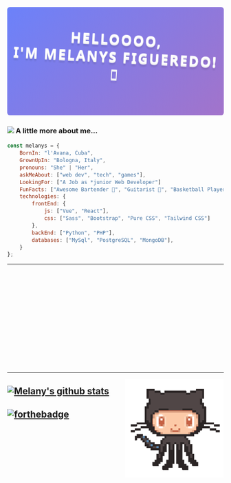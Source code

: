 <svg fill="none" viewBox="0 0 800 400" width="800" height="400" xmlns="http://www.w3.org/2000/svg">
	<foreignObject width="100%" height="100%">
		<div xmlns="http://www.w3.org/1999/xhtml">
			<style>
				@keyframes rotate {
					0% {
						transform: rotate(3deg);
					}
					100% {
						transform: rotate(-3deg);
					}
				}
				@keyframes gradientBackground {
					0% {
						background-position: 0% 50%;
					}
					50% {
						background-position: 100% 50%;
					}
					100% {
						background-position: 0% 50%;
					}
				}
				@keyframes fadeIn {
					0% {
						opacity: 0;
					}
					66% {
						opacity: 0;
					}
					100% {
						opacity: 1;
					}
				}
				.container {
					font-family:
						system-ui,
						-apple-system,
						'Segoe UI',
						Roboto,
						Helvetica,
						Arial,
						sans-serif,
						'Apple Color Emoji',
						'Segoe UI Emoji';
					display: flex;
					flex-direction: column;
					align-items: center;
					justify-content: center;
					margin: 0;
					width: 100%;
					height: 400px;
					background: linear-gradient(-45deg, #fc5c7d, #6a82fb, #05dfd7);
					background-size: 600% 400%;
					animation: gradientBackground 10s ease infinite;
					border-radius: 10px;
					color: white;
					text-align: center;
				}
				h1 {
					font-size: 50px;
					line-height: 1.3;
					letter-spacing: 5px;
					text-transform: uppercase;
					text-shadow:
						0 1px 0 #efefef,
						0 2px 0 #efefef,
						0 3px 0 #efefef,
						0 4px 0 #efefef,
						0 12px 5px rgba(0, 0, 0, 0.1);
					animation: rotate ease-in-out 1s infinite alternate;
				}
				p {
					font-size: 20px;
					text-shadow: 0 1px 0 #efefef;
					animation: 5s ease 0s normal forwards 1 fadeIn;
				}
			</style>
			<div class="container">
				<h1>Helloooo, <br/>I'm Melanys Figueredo! 👋</h1>
                <p>A Front-End Developer &amp; AI Enthusiast</p>
			</div>
		</div>
	</foreignObject>
</svg>

### <img src="https://media.giphy.com/media/VgCDAzcKvsR6OM0uWg/giphy.gif" width="50"> A little more about me...  

```javascript
const melanys = {
    BornIn: "l'Avana, Cuba",
    GrownUpIn: "Bologna, Italy",
    pronouns: "She" | "Her",
    askMeAbout: ["web dev", "tech", "games"],
    LookingFor: ["A Job as *junior Web Developer"]
    FunFacts: ["Awesome Bartender 🍹", "Guitarist 🎸", "Basketball Player 🏀"],
    technologies: {
        frontEnd: {
            js: ["Vue", "React"],
            css: ["Sass", "Bootstrap", "Pure CSS", "Tailwind CSS"]
        },
        backEnd: ["Python", "PHP"],
        databases: ["MySql", "PostgreSQL", "MongoDB"],
    }
};
```
---
<img src="https://media.giphy.com/media/LnQjpWaON8nhr21vNW/giphy.gif" width="60"> <em><b>I love connecting with different people</b> so if you want to say <b>hi, I'll be happy to meet you more!</b> :)</em>

<p align="center">
  <a href="mailto:melanyss@pm.me" target="_blank">
    <img src="https://img.shields.io/badge/Email-melanyss@pm.me-blueviolet" alt="Email" height="auto" width="auto">
  </a>
  <a href="https://twitter.com/MelanysFT" target="_blank">
    <img src="https://img.shields.io/badge/Twitter-MelanysFT-9cf" alt="Melany's Twitter Profile" height="auto" width="auto">
  </a>
  <a href="https://codepen.io/melanys/" target="_blank">
    <img src="https://img.shields.io/badge/Codepen-melanys-brown" alt="Melany's Codepen Profile" height="auto" width="auto">
  </a>
  <a href="https://www.linkedin.com/in/melanysft/" target="_blank">
    <img src="https://img.shields.io/badge/LinkedIn-melanysft-blue" alt="Melanys's Linkedin Profile" height="auto" width="auto">
  </a>
  <a href="https://www.freecodecamp.org/melanys" target="_blank">
    <img src="https://img.shields.io/badge/FreeCodeCamp-melanys-important" alt="Melany's FreeCodeCamp Profile" height="auto" width="auto">
  </a>
  ## ![Visitor count](https://visitor-badge.laobi.icu/badge?page_id=melanyss.melanyss)<img src="https://media.giphy.com/media/dxn6fRlTIShoeBr69N/giphy.gif" width="30">
</p>

---
<img align='right' src="https://raw.githubusercontent.com/iCharlesZ/FigureBed/master/img/octocat.gif" width="230">

## [![Melany's github stats](https://github-readme-stats.vercel.app/api?username=melanyss)](https://github.com/melanyss/github-readme-stats)
## [![forthebadge](https://forthebadge.com/images/badges/built-with-love.svg)](https://forthebadge.com)

⭐️ From [@melanyss](https://github.com/melanyss)
